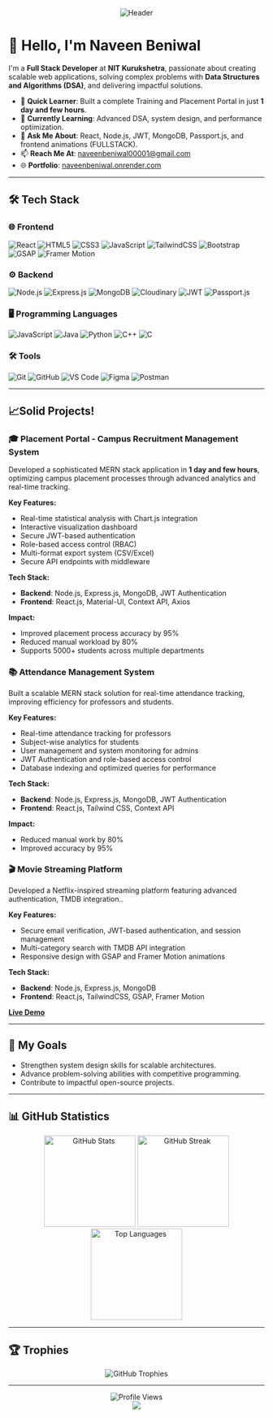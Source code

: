 <!-- Header Section -->
<div align="center">
  <img src="https://capsule-render.vercel.app/api?type=waving&color=gradient&height=200&text=Naveen%20Beniwal&fontAlign=50&fontAlignY=40&fontSize=45&desc=Full%20Stack%20Developer&descAlign=50&descAlignY=60" alt="Header" />
</div>

# 👋 Hello, I'm Naveen Beniwal

I'm a **Full Stack Developer**  at **NIT Kurukshetra**, passionate about creating scalable web applications, solving complex problems with **Data Structures and Algorithms (DSA)**, and delivering impactful solutions.

- 🌟 **Quick Learner**: Built a complete Training and Placement Portal in just **1 day and few hours**.
- 🌱 **Currently Learning**: Advanced DSA, system design, and performance optimization.
- 💬 **Ask Me About**: React, Node.js, JWT, MongoDB, Passport.js, and frontend animations (FULLSTACK).
- 📫 **Reach Me At**: [naveenbeniwal00001@gmail.com](mailto:naveenbeniwal00001@gmail.com)
- 🌐 **Portfolio**: [naveenbeniwal.onrender.com](https://naveenbeniwal.onrender.com)

---

## 🛠️ Tech Stack

### 🌐 Frontend
![React](https://img.shields.io/badge/-React-61DAFB?style=flat&logo=react&logoColor=white)
![HTML5](https://img.shields.io/badge/-HTML5-E34F26?style=flat&logo=html5&logoColor=white)
![CSS3](https://img.shields.io/badge/-CSS3-1572B6?style=flat&logo=css3&logoColor=white)
![JavaScript](https://img.shields.io/badge/-JavaScript-F7DF1E?style=flat&logo=javascript&logoColor=white)
![TailwindCSS](https://img.shields.io/badge/-TailwindCSS-38B2AC?style=flat&logo=tailwind-css&logoColor=white)
![Bootstrap](https://img.shields.io/badge/-Bootstrap-7952B3?style=flat&logo=bootstrap&logoColor=white)
![GSAP](https://img.shields.io/badge/-GSAP-88CE02?style=flat&logo=greensock&logoColor=white)
![Framer Motion](https://img.shields.io/badge/-Framer%20Motion-0055FF?style=flat&logo=framer&logoColor=white)

### ⚙️ Backend
![Node.js](https://img.shields.io/badge/-Node.js-339933?style=flat&logo=node.js&logoColor=white)
![Express.js](https://img.shields.io/badge/-Express.js-000000?style=flat&logo=express&logoColor=white)
![MongoDB](https://img.shields.io/badge/-MongoDB-47A248?style=flat&logo=mongodb&logoColor=white)
![Cloudinary](https://img.shields.io/badge/-Cloudinary-3448C5?style=flat&logo=cloudinary&logoColor=white)
![JWT](https://img.shields.io/badge/-JWT-black?style=flat&logo=json-web-tokens&logoColor=white)
![Passport.js](https://img.shields.io/badge/-Passport.js-34E27A?style=flat&logo=passport&logoColor=white)

### 🖥️ Programming Languages
![JavaScript](https://img.shields.io/badge/-JavaScript-F7DF1E?style=flat&logo=javascript&logoColor=white)
![Java](https://img.shields.io/badge/-Java-007396?style=flat&logo=java&logoColor=white)
![Python](https://img.shields.io/badge/-Python-3776AB?style=flat&logo=python&logoColor=white)
![C++](https://img.shields.io/badge/-C++-00599C?style=flat&logo=c%2B%2B&logoColor=white)
![C](https://img.shields.io/badge/-C-A8B9CC?style=flat&logo=c&logoColor=white)

### 🛠️ Tools
![Git](https://img.shields.io/badge/-Git-F05032?style=flat&logo=git&logoColor=white)
![GitHub](https://img.shields.io/badge/-GitHub-181717?style=flat&logo=github&logoColor=white)
![VS Code](https://img.shields.io/badge/-VS%20Code-007ACC?style=flat&logo=visual-studio-code&logoColor=white)
![Figma](https://img.shields.io/badge/-Figma-F24E1E?style=flat&logo=figma&logoColor=white)
![Postman](https://img.shields.io/badge/-Postman-FF6C37?style=flat&logo=postman&logoColor=white)

---

## 📈Solid Projects!

### 🎓 Placement Portal - Campus Recruitment Management System
Developed a sophisticated MERN stack application in **1 day and few hours**, optimizing campus placement processes through advanced analytics and real-time tracking.

**Key Features:**
- Real-time statistical analysis with Chart.js integration
- Interactive visualization dashboard
- Secure JWT-based authentication
- Role-based access control (RBAC)
- Multi-format export system (CSV/Excel)
- Secure API endpoints with middleware

**Tech Stack:**
- **Backend**: Node.js, Express.js, MongoDB, JWT Authentication
- **Frontend**: React.js, Material-UI, Context API, Axios

**Impact:**
- Improved placement process accuracy by 95%
- Reduced manual workload by 80%
- Supports 5000+ students across multiple departments

### 📚 Attendance Management System
Built a scalable MERN stack solution for real-time attendance tracking, improving efficiency for professors and students.

**Key Features:**
- Real-time attendance tracking for professors
- Subject-wise analytics for students
- User management and system monitoring for admins
- JWT Authentication and role-based access control
- Database indexing and optimized queries for performance

**Tech Stack:**
- **Backend**: Node.js, Express.js, MongoDB, JWT Authentication
- **Frontend**: React.js, Tailwind CSS, Context API

**Impact:**
- Reduced manual work by 80%
- Improved accuracy by 95%

### 🎬 Movie Streaming Platform
Developed a Netflix-inspired streaming platform featuring advanced authentication, TMDB integration..

**Key Features:**
- Secure email verification, JWT-based authentication, and session management
- Multi-category search with TMDB API integration
- Responsive design with GSAP and Framer Motion animations

**Tech Stack:**
- **Backend**: Node.js, Express.js, MongoDB
- **Frontend**: React.js, TailwindCSS, GSAP, Framer Motion

**[Live Demo](https://upgraded-mern-stack-video-platform.onrender.com)**

---

## 🚀 My Goals

- Strengthen system design skills for scalable architectures.
- Advance problem-solving abilities with competitive programming.
- Contribute to impactful open-source projects.

---

## 📊 GitHub Statistics

<div align="center">
  <img src="https://github-readme-stats.vercel.app/api?username=Naveen-Beniwal&show_icons=true&theme=radical&border_radius=15&hide_border=true&bg_color=0D1117&title_color=F75C7E&icon_color=F8D866" height="180" alt="GitHub Stats" />
  <img src="https://github-readme-streak-stats.herokuapp.com/?user=Naveen-Beniwal&theme=radical&border_radius=15&hide_border=true&background=0D1117&fire=F75C7E&ring=F75C7E&currStreakLabel=F75C7E" height="180" alt="GitHub Streak" />
  <img src="https://github-readme-stats.vercel.app/api/top-langs/?username=Naveen-Beniwal&theme=radical&border_radius=15&hide_border=true&bg_color=0D1117&title_color=F75C7E&layout=compact&langs_count=8" height="180" alt="Top Languages" />
</div>

---

## 🏆 Trophies

<div align="center">
  <img src="https://github-profile-trophy.vercel.app/?username=Naveen-Beniwal&theme=juicyfresh&no-frame=true&no-bg=true&column=7&margin-w=15&margin-h=15" alt="GitHub Trophies" />
</div>

---

<div align="center">
  <img src="https://komarev.com/ghpvc/?username=Naveen-Beniwal&label=Profile%20Views&color=brightgreen&style=flat-square" alt="Profile Views" />
</div>

<div align="center">
  <img src="https://capsule-render.vercel.app/api?type=waving&color=gradient&height=150&section=footer" />
</div>
